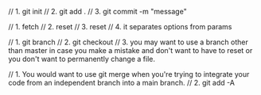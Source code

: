 // 1. git init
// 2. git add .
// 3. git commit -m "message"


// 1. fetch
// 2. reset
// 3. reset
// 4. it separates options from params


// 1. git branch <branch>
// 2. git checkout
// 3. you may want to use a branch other than master in case you make a mistake and don't want to have to reset or you don't want to permanently change a file.


// 1. You would want to use git merge when you're trying to integrate your code from an independent branch into a main branch.
// 2. git add -A
